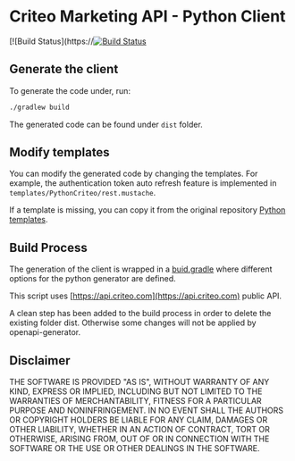 # Criteo Marketing API - Python Client
[![Build Status](https://[![Build Status](https://travis-ci.com/criteo/criteo-marketing-sdk-generator.svg?branch=master)](https://travis-ci.com/criteo/criteo-marketing-sdk-generator)
## Generate the client
To generate the code under, run:

```bash 
./gradlew build
```

The generated code can be found under `dist` folder.

## Modify templates
You can modify the generated code by changing the templates.
For example, the authentication token auto refresh feature is implemented in 
`templates/PythonCriteo/rest.mustache`.

If a template is missing, you can copy it from the original repository [Python templates](https://github.com/OpenAPITools/openapi-generator/tree/master/modules/openapi-generator/src/main/resources/python).

## Build Process
The generation of the client is wrapped in a [buid.gradle](build.gradle) where different options for the python generator are defined.

This script uses [https://api.criteo.com](https://api.criteo.com) public API.

A clean step has been added to the build process in order to delete the existing folder dist.
Otherwise some changes will not be applied by openapi-generator.

## Disclaimer

THE SOFTWARE IS PROVIDED "AS IS", WITHOUT WARRANTY OF ANY KIND, EXPRESS OR IMPLIED, INCLUDING BUT NOT LIMITED TO THE WARRANTIES OF MERCHANTABILITY, FITNESS FOR A PARTICULAR PURPOSE AND NONINFRINGEMENT. IN NO EVENT SHALL THE AUTHORS OR COPYRIGHT HOLDERS BE LIABLE FOR ANY CLAIM, DAMAGES OR OTHER LIABILITY, WHETHER IN AN ACTION OF CONTRACT, TORT OR OTHERWISE, ARISING FROM, OUT OF OR IN CONNECTION WITH THE SOFTWARE OR THE USE OR OTHER DEALINGS IN THE SOFTWARE.